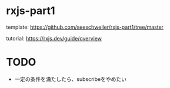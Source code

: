 # rxjs-part1
template: https://github.com/seeschweiler/rxjs-part1/tree/master

tutorial: https://rxjs.dev/guide/overview

# TODO
* 一定の条件を満たしたら、subscribeをやめたい
